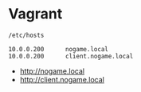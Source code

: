 # Vagrant 

`/etc/hosts`

```
10.0.0.200      nogame.local
10.0.0.200      client.nogame.local
```

* http://nogame.local 
* http://client.nogame.local 
